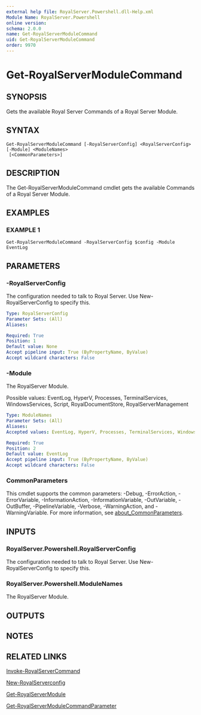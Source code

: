 ```yaml
---
external help file: RoyalServer.Powershell.dll-Help.xml
Module Name: RoyalServer.Powershell
online version:
schema: 2.0.0
name: Get-RoyalServerModuleCommand
uid: Get-RoyalServerModuleCommand
order: 9970
---
```


# Get-RoyalServerModuleCommand

## SYNOPSIS
Gets the available Royal Server Commands of a Royal Server Module.

## SYNTAX

```
Get-RoyalServerModuleCommand [-RoyalServerConfig] <RoyalServerConfig> [-Module] <ModuleNames>
 [<CommonParameters>]
```

## DESCRIPTION
The Get-RoyalServerModuleCommand cmdlet gets the available Commands of a Royal Server Module.

## EXAMPLES

### EXAMPLE 1
```
Get-RoyalServerModuleCommand -RoyalServerConfig $config -Module EventLog
```

## PARAMETERS

### -RoyalServerConfig
The configuration needed to talk to Royal Server.
Use New-RoyalServerConfig to specify this.

```yaml
Type: RoyalServerConfig
Parameter Sets: (All)
Aliases:

Required: True
Position: 1
Default value: None
Accept pipeline input: True (ByPropertyName, ByValue)
Accept wildcard characters: False
```

### -Module
The RoyalServer Module.

Possible values: EventLog, HyperV, Processes, TerminalServices, WindowsServices, Script, RoyalDocumentStore, RoyalServerManagement

```yaml
Type: ModuleNames
Parameter Sets: (All)
Aliases:
Accepted values: EventLog, HyperV, Processes, TerminalServices, WindowsServices, Script, RoyalDocumentStore, RoyalServerManagement

Required: True
Position: 2
Default value: EventLog
Accept pipeline input: True (ByPropertyName, ByValue)
Accept wildcard characters: False
```

### CommonParameters
This cmdlet supports the common parameters: -Debug, -ErrorAction, -ErrorVariable, -InformationAction, -InformationVariable, -OutVariable, -OutBuffer, -PipelineVariable, -Verbose, -WarningAction, and -WarningVariable. For more information, see [about_CommonParameters](http://go.microsoft.com/fwlink/?LinkID=113216).

## INPUTS

### RoyalServer.Powershell.RoyalServerConfig
The configuration needed to talk to Royal Server.
Use New-RoyalServerConfig to specify this.

### RoyalServer.Powershell.ModuleNames
The RoyalServer Module.

## OUTPUTS

## NOTES

## RELATED LINKS

[Invoke-RoyalServerCommand](Invoke-RoyalServerCommand.md)

[New-RoyalServerconfig](New-RoyalServerconfig.md)

[Get-RoyalServerModule](Get-RoyalServerModule.md)

[Get-RoyalServerModuleCommandParameter](Get-RoyalServerModuleCommandParameter.md)

